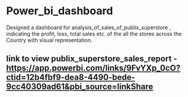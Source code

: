 # Power_bi_dashboard
Designed a dashboard for analysis_of_sales_of_publix_superstore , indicating the profit, loss, total sales etc. of the all the stores across the Country with visual representation.
## link to view publix_superstore_sales_report -https://app.powerbi.com/links/9FvYXp_0cO?ctid=12b4fbf9-dea8-4490-bede-9cc40309ad61&pbi_source=linkShare
